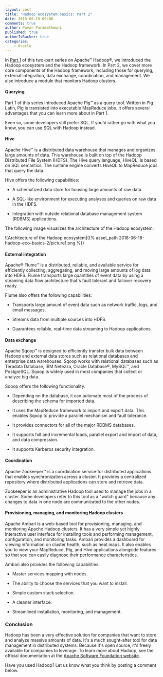 ```yaml
---
layout: post
title: "Hadoop ecosystem basics: Part 2"
date: 2018-06-18 00:00
comments: true
author: Pavan Paramathmuni
published: true
authorIsRacker: true
categories:
    - Oracle
---
```


In [Part 1](2018-06-18-hadoop-eco-basics-1.md) of this two-part series on
Apache&trade; Hadoop&reg;, we introduced the Hadoop ecosystem and the Hadoop
framework. In Part 2, we cover more core components of the Hadoop framework,
including those for querying, external integration, data exchange,
coordination, and management. We also introduce a module that monitors Hadoop
clusters.

<!-- more -->

#### Querying

Part 1 of this series introduced Apache Pig&trade; as a query tool. Written in
Pig Latin, Pig is translated into executable MapReduce jobs. It offers several
advantages that you can learn more about in Part 1.

Even so, some developers still prefer SQL. If you'd rather go with what you
know, you can use SQL with Hadoop instead.

#### Hive

Apache Hive&trade; is a distributed data warehouse that manages and organizes
large amounts of data. This warehouse is built on top of the Hadoop
Distributed File System (HDFS). The Hive query language, HiveQL, is based on
SQL semantics. The runtime engine converts HiveQL to MapReduce jobs that query
the data.

Hive offers the following capabilities:

* A schematized data store for housing large amounts of raw data.

* A SQL-like environment for executing analyses and queries on raw data in the
  HDFS.

* Integration with outside relational database management system (RDBMS)
  applications.

The following image visualizes the architecture of the Hadoop ecosystem:

![Architecture of the Hadoop ecosystem]({% asset_path 2018-06-18-hadoop-eco-basics-2/picture1.png %})

#### External integration

Apache&reg; Flume&trade; is a distributed, reliable, and available service for
efficiently collecting, aggregating, and moving large amounts of log data into
HDFS. Flume transports large quantities of event data by using a steaming data
flow architecture that's fault tolerant and failover recovery ready.

Flume also offers the following capabilities:

* Transports large amount of event data such as network traffic, logs, and
  email messages.

* Streams data from multiple sources into HDFS.

* Guarantees reliable, real-time data streaming to Hadoop applications.

#### Data exchange

Apache Sqoop&trade; is designed to efficiently transfer bulk data between
Hadoop and external data stores such as relational databases and enterprise
data warehouses. Sqoop works with relational databases such as Teradata
Database, IBM Netezza, Oracle Database&reg;, MySQL&trade;, and PostgreSQL.
Sqoop is widely used in most companies that collect or analyze big data.

Sqoop offers the following functionality:

* Depending on the database, it can automate most of the process of describing
  the schema for imported data.

* It uses the MapReduce framework to import and export data. This enables
  Sqoop to provide a parallel mechanism and fault tolerance.

* It provides connectors for all of the major RDBMS databases.

* It supports full and incremental loads, parallel export and import of data,
  and data compression.

* It supports Kerberos security integration.

#### Coordination

Apache Zookeeper&trade; is a coordination service for distributed applications
that enables synchronization across a cluster. It provides a centralized
repository where distributed applications can store and retrieve data.

Zookeeper is an administrative Hadoop tool used to manage the jobs in a
cluster. Some developers refer to this tool as a "watch guard" because any
changes to data in one node are communicated to the other nodes.

#### Provisioning, managing, and monitoring Hadoop clusters

Apache Ambari is a web-based tool for provisioning, managing, and monitoring
Apache Hadoop clusters. It has a very simple yet highly interactive user
interface for installing tools and performing management, configuration, and
monitoring tasks. Ambari provides a dashboard for viewing information on
cluster health, such as heat maps. It also enables you to view your MapReduce,
Pig, and Hive applications alongside features so that you can easily diagnose
their performance characteristics.

Ambari also provides the following capabilities:

* Master services mapping with nodes.

* The ability to choose the services that you want to install.

* Simple custom stack selection.

* A cleaner interface.

* Streamlined installation, monitoring, and management.

### Conclusion

Hadoop has been a very effective solution for companies that want to store and
analyze massive amounts of data. It's a much sought-after tool for data
management in distributed systems. Because it's open source, it's freely
available for companies to leverage. To learn more about Hadoop, see the
official documentation at the [Apache Software Foundation website](http://hadoop.apache.org).

Have you used Hadoop? Let us know what you think by posting a comment below.
